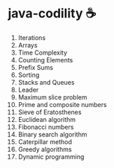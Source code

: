 # java-codility :coffee:

1. Iterations
2. Arrays
3. Time Complexity
4. Counting Elements
5. Prefix Sums
6. Sorting
7. Stacks and Queues
8. Leader
9. Maximum slice problem
10. Prime and composite numbers 
11. Sieve of Eratosthenes 
12. Euclidean algorithm 
13. Fibonacci numbers 
14. Binary search algorithm 
15. Caterpillar method 
16. Greedy algorithms 
17. Dynamic programming